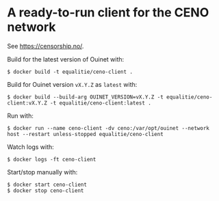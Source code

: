 # A ready-to-run client for the CENO network

See <https://censorship.no/>.

Build for the latest version of Ouinet with:

    $ docker build -t equalitie/ceno-client .

Build for Ouinet version `vX.Y.Z` as `latest` with:

    $ docker build --build-arg OUINET_VERSION=vX.Y.Z -t equalitie/ceno-client:vX.Y.Z -t equalitie/ceno-client:latest .

Run with:

    $ docker run --name ceno-client -dv ceno:/var/opt/ouinet --network host --restart unless-stopped equalitie/ceno-client

Watch logs with:

    $ docker logs -ft ceno-client

Start/stop manually with:

    $ docker start ceno-client
    $ docker stop ceno-client
